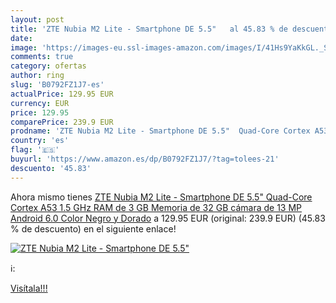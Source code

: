 ```yaml
---
layout: post
title: 'ZTE Nubia M2 Lite - Smartphone DE 5.5"   al 45.83 % de descuento'
date: 
image: 'https://images-eu.ssl-images-amazon.com/images/I/41Hs9YaKkGL._SL200_.jpg'
comments: true
category: ofertas
author: ring
slug: 'B0792FZ1J7-es'
actualPrice: 129.95 EUR
currency: EUR
price: 129.95
comparePrice: 239.9 EUR
prodname: 'ZTE Nubia M2 Lite - Smartphone DE 5.5"  Quad-Core Cortex A53 1.5 GHz  RAM de 3 GB  Memoria de 32 GB  cámara de 13 MP  Android 6.0  Color Negro y Dorado'
country: 'es'
flag: '🇪🇸'
buyurl: 'https://www.amazon.es/dp/B0792FZ1J7/?tag=tolees-21'
descuento: '45.83'
---
```


Ahora mismo tienes [ZTE Nubia M2 Lite - Smartphone DE 5.5"  Quad-Core Cortex A53 1.5 GHz  RAM de 3 GB  Memoria de 32 GB  cámara de 13 MP  Android 6.0  Color Negro y Dorado](https://www.amazon.es/dp/B0792FZ1J7/?tag=tolees-21) a 129.95 EUR (original: 239.9 EUR) (45.83 %  de descuento) en el siguiente enlace!

[![ZTE Nubia M2 Lite - Smartphone DE 5.5"  ](https://images-eu.ssl-images-amazon.com/images/I/41Hs9YaKkGL._SL200_.jpg)](https://www.amazon.es/dp/B0792FZ1J7/?tag=tolees-21)

ℹ️:


[Visítala!!!](https://www.amazon.es/dp/B0792FZ1J7/?tag=tolees-21)

